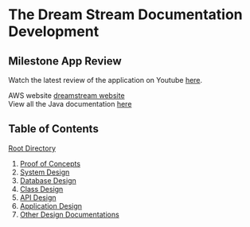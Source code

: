 # The Dream Stream Documentation Development


## Milestone App Review
Watch the latest review of the application on Youtube [here](https://www.youtube.com/embed/3njvE3QVbVk). 

AWS website [dreamstream website](http://thedreamstream.us-east-2.elasticbeanstalk.com)  
View all the Java documentation [here](https://mmitar.github.io/capstone/)

## Table of Contents
[Root Directory](https://github.com/mmitar/capstone)
1. [Proof of Concepts](https://github.com/mmitar/capstone/tree/master/_Proof%20of%20Concept)	
2. [System Design](https://github.com/mmitar/capstone/tree/master/_System%20Design)
3. [Database Design](https://github.com/mmitar/capstone/tree/master/_Database%20Design)	
4. [Class Design](https://github.com/mmitar/capstone/tree/master/_Class%20Design)	
5. [API Design](https://github.com/mmitar/capstone/tree/master/_API%20Design)
6. [Application Design](https://github.com/mmitar/capstone/tree/master/_Application%20Design)
7. [Other Design Documentations](https://github.com/mmitar/capstone/tree/master/_Other)
